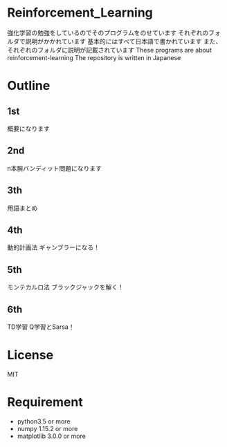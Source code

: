 # Reinforcement_Learning
強化学習の勉強をしているのでそのプログラムをのせています
それぞれのフォルダで説明がかかれています
基本的にはすべて日本語で書かれています
また、それぞれのフォルダに説明が記載されています
These programs are about reinforcement-learning
The repository is written in Japanese

# Outline
## 1st
概要になります

## 2nd
n本腕バンディット問題になります

## 3th
用語まとめ

## 4th
動的計画法
ギャンブラーになる！

## 5th
モンテカルロ法
ブラックジャックを解く！

## 6th
TD学習
Q学習とSarsa！

# License
MIT

# Requirement
- python3.5 or more
- numpy 1.15.2 or more
- matplotlib 3.0.0 or more